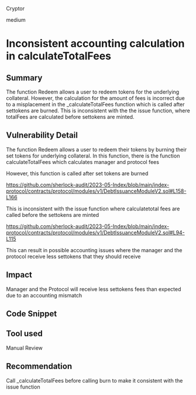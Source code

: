 Cryptor

medium

# Inconsistent accounting calculation in calculateTotalFees

## Summary

The function Redeem allows a user to redeem tokens for the underlying collateral. However, the calculation for the amount of fees  is incorrect due to a misplacement in the  _calculateTotalFees function which is called after settokens are burned. This is inconsistent with the the issue function, where totalFees are calculated before settokens are minted.



## Vulnerability Detail
The function Redeem allows a user to redeem their tokens by burning their set tokens for underlying collateral. In this function, there is the function calculateTotalFees which calculates manager and protocol fees


However, this function is called after set tokens are burned

https://github.com/sherlock-audit/2023-05-Index/blob/main/index-protocol/contracts/protocol/modules/v1/DebtIssuanceModuleV2.sol#L158-L166

This is inconsistent with the issue function where calculatetotal fees are called before the settokens are minted 

https://github.com/sherlock-audit/2023-05-Index/blob/main/index-protocol/contracts/protocol/modules/v1/DebtIssuanceModuleV2.sol#L94-L115


This can result in possible accounting issues where the manager and the protocol receive less settokens that they should receive



## Impact
Manager and the Protocol will receive less settokens fees than expected due to an accounting mismatch

## Code Snippet

## Tool used

Manual Review

## Recommendation

Call _calculateTotalFees before calling burn to make it consistent with the issue function 
